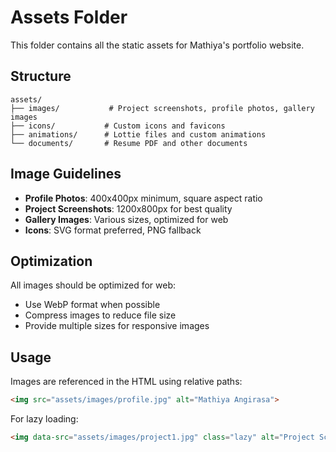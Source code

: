 # Assets Folder

This folder contains all the static assets for Mathiya's portfolio website.

## Structure

```
assets/
├── images/           # Project screenshots, profile photos, gallery images
├── icons/           # Custom icons and favicons
├── animations/      # Lottie files and custom animations
└── documents/       # Resume PDF and other documents
```

## Image Guidelines

- **Profile Photos**: 400x400px minimum, square aspect ratio
- **Project Screenshots**: 1200x800px for best quality
- **Gallery Images**: Various sizes, optimized for web
- **Icons**: SVG format preferred, PNG fallback

## Optimization

All images should be optimized for web:
- Use WebP format when possible
- Compress images to reduce file size
- Provide multiple sizes for responsive images

## Usage

Images are referenced in the HTML using relative paths:
```html
<img src="assets/images/profile.jpg" alt="Mathiya Angirasa">
```

For lazy loading:
```html
<img data-src="assets/images/project1.jpg" class="lazy" alt="Project Screenshot">
```